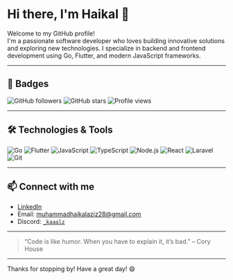 # Hi there, I'm Haikal 👋

Welcome to my GitHub profile!  
I'm a passionate software developer who loves building innovative solutions and exploring new technologies. I specialize in backend and frontend development using Go, Flutter, and modern JavaScript frameworks.

---

## 🏅 Badges

![GitHub followers](https://img.shields.io/github/followers/muhaziz28?label=Followers&style=social)
![GitHub stars](https://img.shields.io/github/stars/muhaziz28?affiliations=OWNER%2CCOLLABORATOR&style=social)
![Profile views](https://komarev.com/ghpvc/?username=muhaziz28&style=flat-square)

---

## 🛠️ Technologies & Tools

![Go](https://img.shields.io/badge/-Go-black?style=flat-square&logo=go)
![Flutter](https://img.shields.io/badge/-Flutter-black?style=flat-square&logo=flutter)
![JavaScript](https://img.shields.io/badge/-JavaScript-black?style=flat-square&logo=javascript)
![TypeScript](https://img.shields.io/badge/-TypeScript-black?style=flat-square&logo=typescript)
![Node.js](https://img.shields.io/badge/-Node.js-black?style=flat-square&logo=node.js)
![React](https://img.shields.io/badge/-React-black?style=flat-square&logo=react)
![Laravel](https://img.shields.io/badge/-Laravel-black?style=flat-square&logo=laravel)
![Git](https://img.shields.io/badge/-Git-black?style=flat-square&logo=git)

---

## 📫 Connect with me

- [LinkedIn](https://www.linkedin.com/in/muhammad-haikal-aziz-72ab64195)
- Email: muhammadhaikalaziz28@gmail.com
- Discord: [`_kaaalz`](https://discordapp.com/users/1190823269117476924)

---

> “Code is like humor. When you have to explain it, it’s bad.” – Cory House

---

Thanks for stopping by! Have a great day! 😄
